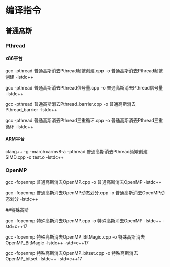 # 编译指令

## 普通高斯

### Pthread

#### x86平台

gcc -pthread 普通高斯消去Pthread频繁创建.cpp -o 普通高斯消去Pthread频繁创建 -lstdc++

gcc -pthread 普通高斯消去Pthread信号量.cpp -o 普通高斯消去Pthread信号量 -lstdc++

gcc -pthread 普通高斯消去Pthread_barrier.cpp -o 普通高斯消去Pthread_barrier -lstdc++

gcc -pthread 普通高斯消去Pthread三重循环.cpp -o 普通高斯消去Pthread三重循环 -lstdc++

#### ARM平台

clang++ -g -march=armv8-a -pthread 普通高斯消去Pthread频繁创建SIMD.cpp -o test.o -lstdc++

### OpenMP

gcc -fopenmp 普通高斯消去OpenMP.cpp -o 普通高斯消去OpenMP -lstdc++

gcc -fopenmp 普通高斯消去OpenMP动态划分.cpp -o 普通高斯消去OpenMP动态划分 -lstdc++

##特殊高斯

gcc -fopenmp 特殊高斯消去OpenMP.cpp -o 特殊高斯消去OpenMP -lstdc++ -std=c++17

gcc -fopenmp 特殊高斯消去OpenMP_BitMagic.cpp -o 特殊高斯消去OpenMP_BitMagic -lstdc++ -std=c++17

gcc -fopenmp 特殊高斯消去OpenMP_bitset.cpp -o 特殊高斯消去OpenMP_bitset -lstdc++ -std=c++17